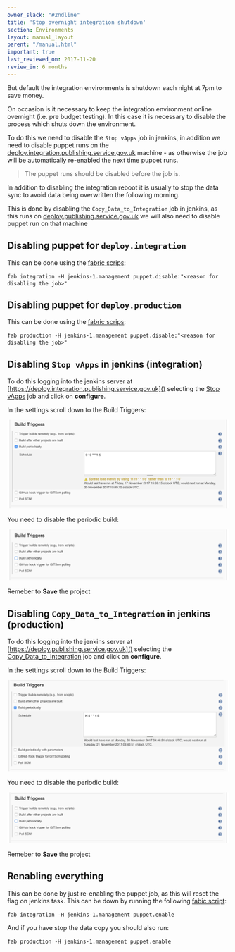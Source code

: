 ```yaml
---
owner_slack: "#2ndline"
title: 'Stop overnight integration shutdown'
section: Environments
layout: manual_layout
parent: "/manual.html"
important: true
last_reviewed_on: 2017-11-20
review_in: 6 months
---
```


But default the integration environments is shutdown each night at 7pm to save money.

On occasion is it necessary to keep the integration environment online overnight (i.e. pre budget testing).
In this case it is necessary to disable the process which shuts down the environment.

To do this we need to disable the `Stop vApps` job in jenkins, in addition we need to disable puppet runs
on the [deploy.integration.publishing.service.gov.uk]() machine - as otherwise the job will be automatically
re-enabled the next time puppet runs.

> The puppet runs should be disabled before the job is.

In addition to disabling the integration reboot it is usually to stop the data sync to avoid data being
overwritten the following morning.

This is done by disabling the `Copy_Data_to_Integration` job in jenkins, as this runs on [deploy.publishing.service.gov.uk]() we
will also need to disable puppet run on that machine

## Disabling puppet for `deploy.integration`

This can be done using the [fabric scrips]():

```
fab integration -H jenkins-1.management puppet.disable:"<reason for disabling the job>"
```

## Disabling puppet for `deploy.production`

This can be done using the [fabric scrips]():

```
fab production -H jenkins-1.management puppet.disable:"<reason for disabling the job>"
```

## Disabling `Stop vApps` in jenkins (integration)

To do this logging into the jenkins server at [https://deploy.integration.publishing.service.gov.uk]() selecting the
[Stop vApps](https://deploy.integration.publishing.service.gov.uk/job/stop_vapps/) job and click on **configure**.

In the settings scroll down to the Build Triggers:

![With periodic build enabled](images/with-periodic-build-stop-vapp.png)

You need to disable the periodic build:

![With periodic build disabled](images/without-periodic-build.png)

Remeber to **Save** the project

## Disabling `Copy_Data_to_Integration` in jenkins (production)

To do this logging into the jenkins server at [https://deploy.publishing.service.gov.uk]() selecting the
[Copy_Data_to_Integration](https://deploy.publishing.service.gov.uk/job/Copy_Data_to_Integration/) job and click on **configure**.

In the settings scroll down to the Build Triggers:

![With periodic build enabled](images/with-periodic-build-copy-to-integration.png)

You need to disable the periodic build:

![With periodic build disabled](images/without-periodic-build.png)

Remeber to **Save** the project

## Renabling everything

This can be done by just re-enabling the puppet job, as this will reset the flag on jenkins task. This can be
down by running the following [fabic script]():

```
fab integration -H jenkins-1.management puppet.enable
```

And if you have stop the data copy you should also run:

```
fab production -H jenkins-1.management puppet.enable
```

[fabric scrips]: /manual/tools.html#fabric-scripts
